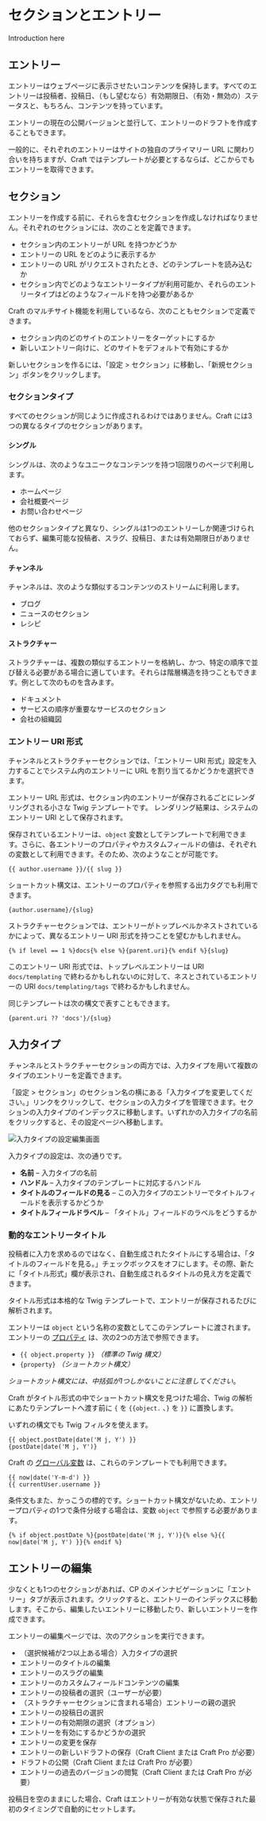 # セクションとエントリー

Introduction here

## エントリー

エントリーはウェブページに表示させたいコンテンツを保持します。すべてのエントリーは投稿者、投稿日、（もし望むなら）有効期限日、（有効・無効の）ステータスと、もちろん、コンテンツを持っています。

エントリーの現在の公開バージョンと並行して、エントリーのドラフトを作成することもできます。

一般的に、それぞれのエントリーはサイトの独自のプライマリー URL に関わり合いを持ちますが、Craft ではテンプレートが必要とするならば、どこからでもエントリーを取得できます。

## セクション

エントリーを作成する前に、それらを含むセクションを作成しなければなりません。それぞれのセクションには、次のことを定義できます。

* セクション内のエントリーが URL を持つかどうか
* エントリーの URL をどのように表示するか
* エントリーの URL がリクエストされたとき、どのテンプレートを読み込むか
* セクション内でどのようなエントリータイプが利用可能か、それらのエントリータイプはどのようなフィールドを持つ必要があるか

Craft のマルチサイト機能を利用しているなら、次のこともセクションで定義できます。

* セクション内のどのサイトのエントリーをターゲットにするか
* 新しいエントリー向けに、どのサイトをデフォルトで有効にするか

新しいセクションを作るには、「設定 > セクション」に移動し、「新規セクション」ボタンをクリックします。

### セクションタイプ

すべてのセクションが同じように作成されるわけではありません。Craft には3つの異なるタイプのセクションがあります。

#### シングル

シングルは、次のようなユニークなコンテンツを持つ1回限りのページで利用します。

* ホームページ
* 会社概要ページ
* お問い合わせページ

他のセクションタイプと異なり、シングルは1つのエントリーしか関連づけられておらず、編集可能な投稿者、スラグ、投稿日、または有効期限日がありません。

#### チャンネル

チャンネルは、次のような類似するコンテンツのストリームに利用します。

* ブログ
* ニュースのセクション
* レシピ

#### ストラクチャー

ストラクチャーは、複数の類似するエントリーを格納し、かつ、特定の順序で並び替える必要がある場合に適しています。それらは階層構造を持つこともできます。例として次のものを含みます。

* ドキュメント
* サービスの順序が重要なサービスのセクション
* 会社の組織図

### エントリー URI 形式

チャンネルとストラクチャーセクションでは、「エントリー URI 形式」設定を入力することでシステム内のエントリーに URL を割り当てるかどうかを選択できます。

エントリー URL 形式は、セクション内のエントリーが保存されるごとにレンダリングされる小さな Twig テンプレートです。 レンダリング結果は、システムのエントリー URI として保存されます。

保存されているエントリーは、`object` 変数としてテンプレートで利用できます。さらに、各エントリーのプロパティやカスタムフィールドの値は、それぞれの変数として利用できます。そのため、次のようなことが可能です。

```twig
{{ author.username }}/{{ slug }}
```

ショートカット構文は、エントリーのプロパティを参照する出力タグでも利用できます。

```twig
{author.username}/{slug}
```

ストラクチャーセクションでは、エントリーがトップレベルかネストされているかによって、異なるエントリー URI 形式を持つことを望むかもしれません。

```twig
{% if level == 1 %}docs{% else %}{parent.uri}{% endif %}{slug}
```

このエントリー URI 形式では、トップレベルエントリーは URI `docs/templating` で終わるかもしれないのに対して、ネスとされているエントリーの URI `docs/templating/tags` で終わるかもしれません。

同じテンプレートは次の構文で表すこともできます。

```twig
{parent.uri ?? 'docs'}/{slug}
```

## 入力タイプ

チャンネルとストラクチャーセクションの両方では、入力タイプを用いて複数のタイプのエントリーを定義できます。

「設定 >  セクション」のセクション名の横にある「入力タイプを変更してください。」リンクをクリックして、セクションの入力タイプを管理できます。セクションの入力タイプのインデックスに移動します。いずれかの入力タイプの名前をクリックすると、その設定ページへ移動します。

![入力タイプの設定編集画面](images/sections-and-entries-entry-types.png)

入力タイプの設定は、次の通りです。

* **名前** – 入力タイプの名前
* **ハンドル** – 入力タイプのテンプレートに対応するハンドル
* **タイトルのフィールドの見る** – この入力タイプのエントリーでタイトルフィールドを表示するかどうか
* **タイトルフィールドラベル** – 「タイトル」フィールドのラベルをどうするか

### 動的なエントリータイトル

投稿者に入力を求めるのではなく、自動生成されたタイトルにする場合は、「タイトルのフィールドを見る。」チェックボックスをオフにします。その際、新たに「タイトル形式」欄が表示され、自動生成されるタイトルの見え方を定義できます。

タイトル形式は本格的な Twig テンプレートで、エントリーが保存されるたびに解析されます。

エントリーは `object` という名称の変数としてこのテンプレートに渡されます。エントリーの [プロパティ](https://docs.craftcms.com/api/v3/craft-elements-entry.html#public-properties) は、次の2つの方法で参照できます。

* `{{ object.property }}` _（標準の Twig 構文）_
* `{property}` _（ショートカット構文）_

_ショートカット構文には、中括弧が1つしかないことに注意してください_。

Craft がタイトル形式の中でショートカット構文を見つけた場合、Twig の解析にあたりテンプレートへ渡す前に `{` を `{{object.` 、`}` を `}}` に置換します。

いずれの構文でも Twig フィルタを使えます。

```twig
{{ object.postDate|date('M j, Y') }}
{postDate|date('M j, Y')}
```

Craft の [グローバル変数](templating/global-variables.md) は、これらのテンプレートでも利用できます。

```twig
{{ now|date('Y-m-d') }}
{{ currentUser.username }}
```

条件文もまた、かっこうの標的です。ショートカット構文がないため、エントリープロパティの1つで条件分岐する場合は、変数 `object` で参照する必要があります。

```twig
{% if object.postDate %}{postDate|date('M j, Y')}{% else %}{{ now|date('M j, Y') }}{% endif %}
```

## エントリーの編集

少なくとも1つのセクションがあれば、CP のメインナビゲーションに「エントリー」タブが表示されます。クリックすると、エントリーのインデックスに移動します。そこから、編集したいエントリーに移動したり、新しいエントリーを作成できます。

エントリーの編集ページでは、次のアクションを実行できます。

* （選択候補が2つ以上ある場合）入力タイプの選択
* エントリーのタイトルの編集
* エントリーのスラグの編集
* エントリーのカスタムフィールドコンテンツの編集
* エントリーの投稿者の選択（ユーザーが必要）
* （ストラクチャーセクションに含まれる場合）エントリーの親の選択
* エントリーの投稿日の選択
* エントリーの有効期限の選択（オプション）
* エントリーを有効にするかどうかの選択
* エントリーの変更を保存
* エントリーの新しいドラフトの保存（Craft Client または Craft Pro が必要）
* ドラフトの公開（Craft Client または Craft Pro が必要）
* エントリーの過去のバージョンの閲覧（Craft Client または Craft Pro が必要）

投稿日を空のままにした場合、Craft はエントリーが有効な状態で保存された最初のタイミングで自動的にセットします。

